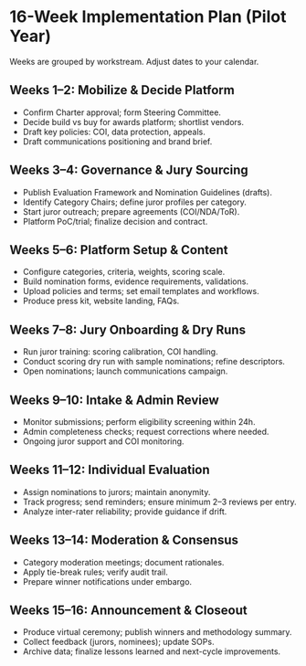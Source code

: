 # 16-Week Implementation Plan (Pilot Year)

Weeks are grouped by workstream. Adjust dates to your calendar.

## Weeks 1–2: Mobilize & Decide Platform
- Confirm Charter approval; form Steering Committee.
- Decide build vs buy for awards platform; shortlist vendors.
- Draft key policies: COI, data protection, appeals.
- Draft communications positioning and brand brief.

## Weeks 3–4: Governance & Jury Sourcing
- Publish Evaluation Framework and Nomination Guidelines (drafts).
- Identify Category Chairs; define juror profiles per category.
- Start juror outreach; prepare agreements (COI/NDA/ToR).
- Platform PoC/trial; finalize decision and contract.

## Weeks 5–6: Platform Setup & Content
- Configure categories, criteria, weights, scoring scale.
- Build nomination forms, evidence requirements, validations.
- Upload policies and terms; set email templates and workflows.
- Produce press kit, website landing, FAQs.

## Weeks 7–8: Jury Onboarding & Dry Runs
- Run juror training: scoring calibration, COI handling.
- Conduct scoring dry run with sample nominations; refine descriptors.
- Open nominations; launch communications campaign.

## Weeks 9–10: Intake & Admin Review
- Monitor submissions; perform eligibility screening within 24h.
- Admin completeness checks; request corrections where needed.
- Ongoing juror support and COI monitoring.

## Weeks 11–12: Individual Evaluation
- Assign nominations to jurors; maintain anonymity.
- Track progress; send reminders; ensure minimum 2–3 reviews per entry.
- Analyze inter-rater reliability; provide guidance if drift.

## Weeks 13–14: Moderation & Consensus
- Category moderation meetings; document rationales.
- Apply tie-break rules; verify audit trail.
- Prepare winner notifications under embargo.

## Weeks 15–16: Announcement & Closeout
- Produce virtual ceremony; publish winners and methodology summary.
- Collect feedback (jurors, nominees); update SOPs.
- Archive data; finalize lessons learned and next-cycle improvements.

